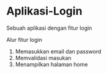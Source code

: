 # Aplikasi-Login
Sebuah aplikasi dengan fitur login

Alur fitur login
1. Memasukkan email dan password
2. Memvalidasi masukan
3. Menampilkan halaman home

        

